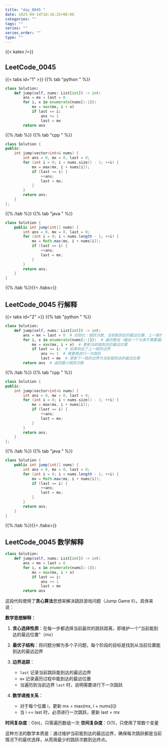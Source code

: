 ```yaml
---
title: "day_0045 "
date: 2025-09-14T10:16:25+08:00
categories: ""
tags: ""
series: ""
series_order: ""
type: ""
---
```


{{< katex />}}


## LeetCode_0045 

{{< tabs id="1" >}}
{{% tab "python " %}}

```python 
class Solution:
    def jump(self, nums: List[int]) -> int:
        ans = mx = last = 0
        for i, x in enumerate(nums[:-1]):
            mx = max(mx, i + x)
            if last == i:
                ans += 1
                last = mx
        return ans 
```

{{% /tab %}}
{{% tab "cpp " %}}

```cpp 
class Solution {
public:
    int jump(vector<int>& nums) {
        int ans = 0, mx = 0, last = 0;
        for (int i = 0; i < nums.size() - 1; ++i) {
            mx = max(mx, i + nums[i]);
            if (last == i) {
                ++ans;
                last = mx;
            }
        }
        return ans;
    }
}; 
```

{{% /tab %}}
{{% tab "java " %}}

```java 
class Solution {
    public int jump(int[] nums) {
        int ans = 0, mx = 0, last = 0;
        for (int i = 0; i < nums.length - 1; ++i) {
            mx = Math.max(mx, i + nums[i]);
            if (last == i) {
                ++ans;
                last = mx;
            }
        }
        return ans;
    }
} 
```

{{% /tab %}}{{< /tabs>}}

## LeetCode_0045  行解释

{{< tabs id="2" >}}
{{% tab "python " %}}

```python
class Solution:
    def jump(self, nums: List[int]) -> int:
        ans = mx = last = 0  # 初始化：跳跃次数、当前能到达的最远位置、上一跳的边界
        for i, x in enumerate(nums[:-1]):  # 遍历数组（最后一个元素不需要遍历）
            mx = max(mx, i + x)  # 更新当前能到达的最远位置
            if last == i:  # 如果到达了上一跳的边界
                ans += 1  # 需要再进行一次跳跃
                last = mx  # 更新下一跳的边界为当前能到达的最远位置
        return ans  # 返回最小跳跃次数
```

{{% /tab %}}
{{% tab "cpp " %}}

```cpp 
class Solution {
public:
    int jump(vector<int>& nums) {
        int ans = 0, mx = 0, last = 0;
        for (int i = 0; i < nums.size() - 1; ++i) {
            mx = max(mx, i + nums[i]);
            if (last == i) {
                ++ans;
                last = mx;
            }
        }
        return ans;
    }
}; 
```

{{% /tab %}}
{{% tab "java " %}}

```java 
class Solution {
    public int jump(int[] nums) {
        int ans = 0, mx = 0, last = 0;
        for (int i = 0; i < nums.length - 1; ++i) {
            mx = Math.max(mx, i + nums[i]);
            if (last == i) {
                ++ans;
                last = mx;
            }
        }
        return ans;
    }
} 
```

{{% /tab %}}{{< /tabs>}}

## LeetCode_0045  数学解释

```python 
class Solution:
    def jump(self, nums: List[int]) -> int:
        ans = mx = last = 0
        for i, x in enumerate(nums[:-1]):
            mx = max(mx, i + x)
            if last == i:
                ans += 1
                last = mx
        return ans 
```


这段代码使用了**贪心算法**思想来解决跳跃游戏问题（Jump Game II）。具体来说：

**数学思想解释：**

1. **贪心选择性质**：在每一步都选择当前最优的跳跃距离，即维护一个"当前能到达的最远位置"（mx）

2. **最优子结构**：将问题分解为多个子问题，每个阶段的目标是找到从当前位置能到达的最远边界

3. **边界追踪**：
   - `last` 记录当前跳跃能到达的最远边界
   - `mx` 记录遍历过程中能到达的最远位置
   - 当遍历到当前边界 `last` 时，说明需要进行下一次跳跃

4. **数学递推关系**：
   - 对于每个位置 i，更新 mx = max(mx, i + nums[i])
   - 当 i == last 时，必须进行一次跳跃，更新 last = mx

**时间复杂度**：O(n)，只需遍历数组一次
**空间复杂度**：O(1)，只使用了常数个变量

这种方法的数学本质是：通过维护当前能到达的最远边界，确保每次跳跃都是当前情况下的最优选择，从而用最少的跳跃次数到达终点。


